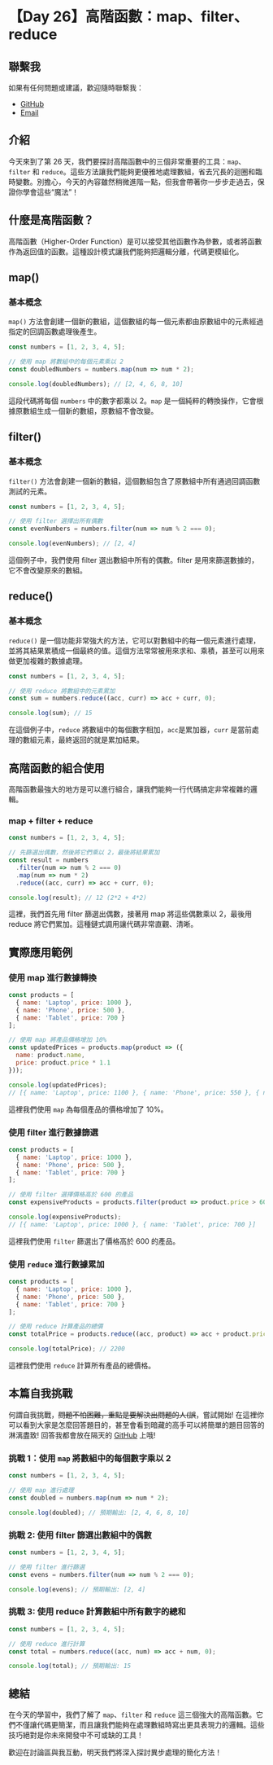 # 【Day 26】高階函數：map、filter、reduce

## 聯繫我

如果有任何問題或建議，歡迎隨時聯繫我：

- [GitHub](https://github.com/Chung-Chi-Lin)
- [Email](mailto:z0925955648@gmail.com)

## 介紹

今天來到了第 26 天，我們要探討高階函數中的三個非常重要的工具：`map`、`filter` 和 `reduce`。這些方法讓我們能夠更優雅地處理數組，省去冗長的迴圈和臨時變數。別擔心，今天的內容雖然稍微進階一點，但我會帶著你一步步走過去，保證你學會這些“魔法”！

## 什麼是高階函數？
高階函數（Higher-Order Function）是可以接受其他函數作為參數，或者將函數作為返回值的函數。這種設計模式讓我們能夠把邏輯分離，代碼更模組化。

## map()
### 基本概念
`map()` 方法會創建一個新的數組，這個數組的每一個元素都由原數組中的元素經過指定的回調函數處理後產生。

```javascript
const numbers = [1, 2, 3, 4, 5];

// 使用 map 將數組中的每個元素乘以 2
const doubledNumbers = numbers.map(num => num * 2);

console.log(doubledNumbers); // [2, 4, 6, 8, 10]
```
這段代碼將每個 `numbers` 中的數字都乘以 2。`map` 是一個純粹的轉換操作，它會根據原數組生成一個新的數組，原數組不會改變。

## filter()
### 基本概念
`filter()` 方法會創建一個新的數組，這個數組包含了原數組中所有通過回調函數測試的元素。

```javascript
const numbers = [1, 2, 3, 4, 5];

// 使用 filter 選擇出所有偶數
const evenNumbers = numbers.filter(num => num % 2 === 0);

console.log(evenNumbers); // [2, 4]
```
這個例子中，我們使用 filter 選出數組中所有的偶數。filter 是用來篩選數據的，它不會改變原來的數組。

## reduce()
### 基本概念
`reduce()` 是一個功能非常強大的方法，它可以對數組中的每一個元素進行處理，並將其結果累積成一個最終的值。這個方法常常被用來求和、乘積，甚至可以用來做更加複雜的數據處理。

```javascript
const numbers = [1, 2, 3, 4, 5];

// 使用 reduce 將數組中的元素累加
const sum = numbers.reduce((acc, curr) => acc + curr, 0);

console.log(sum); // 15
```
在這個例子中，`reduce` 將數組中的每個數字相加，`acc`是累加器，`curr` 是當前處理的數組元素，最終返回的就是累加結果。

## 高階函數的組合使用
高階函數最強大的地方是可以進行組合，讓我們能夠一行代碼搞定非常複雜的邏輯。

### map + filter + reduce
```javascript
const numbers = [1, 2, 3, 4, 5];

// 先篩選出偶數，然後將它們乘以 2，最後將結果累加
const result = numbers
  .filter(num => num % 2 === 0)
  .map(num => num * 2)
  .reduce((acc, curr) => acc + curr, 0);

console.log(result); // 12 (2*2 + 4*2)
```
這裡，我們首先用 filter 篩選出偶數，接著用 map 將這些偶數乘以 2，最後用 reduce 將它們累加。這種鏈式調用讓代碼非常直觀、清晰。

## 實際應用範例
### 使用 map 進行數據轉換

```javascript
const products = [
  { name: 'Laptop', price: 1000 },
  { name: 'Phone', price: 500 },
  { name: 'Tablet', price: 700 }
];

// 使用 map 將產品價格增加 10%
const updatedPrices = products.map(product => ({
  name: product.name,
  price: product.price * 1.1
}));

console.log(updatedPrices);
// [{ name: 'Laptop', price: 1100 }, { name: 'Phone', price: 550 }, { name: 'Tablet', price: 770 }]
```
這裡我們使用 `map` 為每個產品的價格增加了 10%。

### 使用 filter 進行數據篩選

```javascript
const products = [
  { name: 'Laptop', price: 1000 },
  { name: 'Phone', price: 500 },
  { name: 'Tablet', price: 700 }
];

// 使用 filter 選擇價格高於 600 的產品
const expensiveProducts = products.filter(product => product.price > 600);

console.log(expensiveProducts);
// [{ name: 'Laptop', price: 1000 }, { name: 'Tablet', price: 700 }]
```
這裡我們使用 `filter` 篩選出了價格高於 600 的產品。

### 使用 `reduce` 進行數據累加
```javascript
const products = [
  { name: 'Laptop', price: 1000 },
  { name: 'Phone', price: 500 },
  { name: 'Tablet', price: 700 }
];

// 使用 reduce 計算產品的總價
const totalPrice = products.reduce((acc, product) => acc + product.price, 0);

console.log(totalPrice); // 2200
```
這裡我們使用 `reduce` 計算所有產品的總價格。

## 本篇自我挑戰
何謂自我挑戰，~~問題不怕困難，重點是要解決出問題的人(誤~~，嘗試開始! 在這裡你可以看到大家是怎麼回答題目的，甚至會看到暗藏的高手可以將簡單的題目回答的淋漓盡致!
回答我都會放在隔天的 [GitHub](https://github.com/Chung-Chi-Lin) 上哦!

### 挑戰 1：使用 `map` 將數組中的每個數字乘以 2
```javascript
const numbers = [1, 2, 3, 4, 5];

// 使用 map 進行處理
const doubled = numbers.map(num => num * 2);

console.log(doubled); // 預期輸出: [2, 4, 6, 8, 10]
```

### 挑戰 2: 使用 filter 篩選出數組中的偶數
```javascript
const numbers = [1, 2, 3, 4, 5];

// 使用 filter 進行篩選
const evens = numbers.filter(num => num % 2 === 0);

console.log(evens); // 預期輸出: [2, 4]
```

### 挑戰 3: 使用 reduce 計算數組中所有數字的總和
```javascript
const numbers = [1, 2, 3, 4, 5];

// 使用 reduce 進行計算
const total = numbers.reduce((acc, num) => acc + num, 0);

console.log(total); // 預期輸出: 15
```

## 總結

在今天的學習中，我們了解了 `map`、`filter` 和 `reduce` 這三個強大的高階函數。它們不僅讓代碼更簡潔，而且讓我們能夠在處理數組時寫出更具表現力的邏輯。這些技巧絕對是你未來開發中不可或缺的工具！

歡迎在討論區與我互動，明天我們將深入探討異步處理的簡化方法！